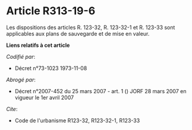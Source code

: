 # Article R313-19-6

Les dispositions des articles R. 123-32, R. 123-32-1 et R. 123-33 sont applicables aux plans de sauvegarde et de mise en
valeur.

**Liens relatifs à cet article**

_Codifié par_:

  - Décret n°73-1023 1973-11-08

_Abrogé par_:

  - Décret n°2007-452 du 25 mars 2007 - art. 1 () JORF 28 mars 2007 en vigueur le 1er avril 2007

_Cite_:

  - Code de l'urbanisme R123-32, R123-32-1, R123-33
